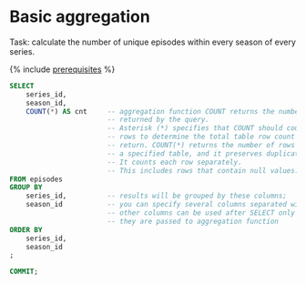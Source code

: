 # Basic aggregation

Task: calculate the number of unique episodes within every season of every series.

{% include [prerequisites](../../_includes/yql_tutorial_prerequisites.md) %}

```sql
SELECT
    series_id,
    season_id,
    COUNT(*) AS cnt     -- aggregation function COUNT returns the number of rows
                        -- returned by the query.
                        -- Asterisk (*) specifies that COUNT should count all
                        -- rows to determine the total table row count to
                        -- return. COUNT(*) returns the number of rows in
                        -- a specified table, and it preserves duplicate rows.
                        -- It counts each row separately.
                        -- This includes rows that contain null values.
FROM episodes
GROUP BY
    series_id,          -- results will be grouped by these columns;
    season_id           -- you can specify several columns separated with comma;
                        -- other columns can be used after SELECT only if
                        -- they are passed to aggregation function
ORDER BY
    series_id,
    season_id
;

COMMIT;
```